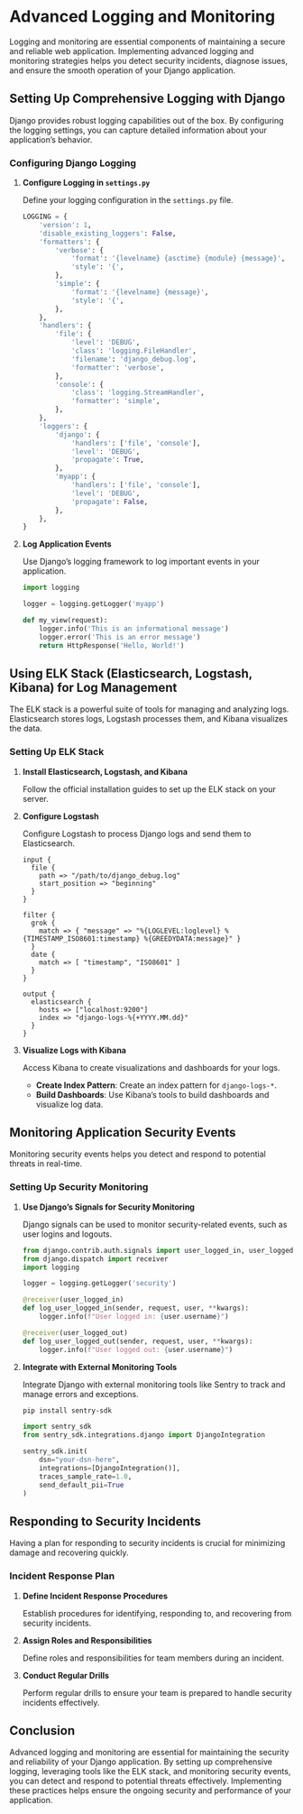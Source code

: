 # Advanced Logging and Monitoring

Logging and monitoring are essential components of maintaining a secure and reliable web application. Implementing advanced logging and monitoring strategies helps you detect security incidents, diagnose issues, and ensure the smooth operation of your Django application.

## Setting Up Comprehensive Logging with Django

Django provides robust logging capabilities out of the box. By configuring the logging settings, you can capture detailed information about your application’s behavior.

### Configuring Django Logging

1. **Configure Logging in `settings.py`**

   Define your logging configuration in the `settings.py` file.

   ```python
   LOGGING = {
       'version': 1,
       'disable_existing_loggers': False,
       'formatters': {
           'verbose': {
               'format': '{levelname} {asctime} {module} {message}',
               'style': '{',
           },
           'simple': {
               'format': '{levelname} {message}',
               'style': '{',
           },
       },
       'handlers': {
           'file': {
               'level': 'DEBUG',
               'class': 'logging.FileHandler',
               'filename': 'django_debug.log',
               'formatter': 'verbose',
           },
           'console': {
               'class': 'logging.StreamHandler',
               'formatter': 'simple',
           },
       },
       'loggers': {
           'django': {
               'handlers': ['file', 'console'],
               'level': 'DEBUG',
               'propagate': True,
           },
           'myapp': {
               'handlers': ['file', 'console'],
               'level': 'DEBUG',
               'propagate': False,
           },
       },
   }
   ```

2. **Log Application Events**

   Use Django’s logging framework to log important events in your application.

   ```python
   import logging

   logger = logging.getLogger('myapp')

   def my_view(request):
       logger.info('This is an informational message')
       logger.error('This is an error message')
       return HttpResponse('Hello, World!')
   ```

## Using ELK Stack (Elasticsearch, Logstash, Kibana) for Log Management

The ELK stack is a powerful suite of tools for managing and analyzing logs. Elasticsearch stores logs, Logstash processes them, and Kibana visualizes the data.

### Setting Up ELK Stack

1. **Install Elasticsearch, Logstash, and Kibana**

   Follow the official installation guides to set up the ELK stack on your server.

2. **Configure Logstash**

   Configure Logstash to process Django logs and send them to Elasticsearch.

   ```plaintext
   input {
     file {
       path => "/path/to/django_debug.log"
       start_position => "beginning"
     }
   }

   filter {
     grok {
       match => { "message" => "%{LOGLEVEL:loglevel} %{TIMESTAMP_ISO8601:timestamp} %{GREEDYDATA:message}" }
     }
     date {
       match => [ "timestamp", "ISO8601" ]
     }
   }

   output {
     elasticsearch {
       hosts => ["localhost:9200"]
       index => "django-logs-%{+YYYY.MM.dd}"
     }
   }
   ```

3. **Visualize Logs with Kibana**

   Access Kibana to create visualizations and dashboards for your logs.

   - **Create Index Pattern**: Create an index pattern for `django-logs-*`.
   - **Build Dashboards**: Use Kibana’s tools to build dashboards and visualize log data.

## Monitoring Application Security Events

Monitoring security events helps you detect and respond to potential threats in real-time.

### Setting Up Security Monitoring

1. **Use Django’s Signals for Security Monitoring**

   Django signals can be used to monitor security-related events, such as user logins and logouts.

   ```python
   from django.contrib.auth.signals import user_logged_in, user_logged_out
   from django.dispatch import receiver
   import logging

   logger = logging.getLogger('security')

   @receiver(user_logged_in)
   def log_user_logged_in(sender, request, user, **kwargs):
       logger.info(f"User logged in: {user.username}")

   @receiver(user_logged_out)
   def log_user_logged_out(sender, request, user, **kwargs):
       logger.info(f"User logged out: {user.username}")
   ```

2. **Integrate with External Monitoring Tools**

   Integrate Django with external monitoring tools like Sentry to track and manage errors and exceptions.

   ```sh
   pip install sentry-sdk
   ```

   ```python
   import sentry_sdk
   from sentry_sdk.integrations.django import DjangoIntegration

   sentry_sdk.init(
       dsn="your-dsn-here",
       integrations=[DjangoIntegration()],
       traces_sample_rate=1.0,
       send_default_pii=True
   )
   ```

## Responding to Security Incidents

Having a plan for responding to security incidents is crucial for minimizing damage and recovering quickly.

### Incident Response Plan

1. **Define Incident Response Procedures**

   Establish procedures for identifying, responding to, and recovering from security incidents.

2. **Assign Roles and Responsibilities**

   Define roles and responsibilities for team members during an incident.

3. **Conduct Regular Drills**

   Perform regular drills to ensure your team is prepared to handle security incidents effectively.

## Conclusion

Advanced logging and monitoring are essential for maintaining the security and reliability of your Django application. By setting up comprehensive logging, leveraging tools like the ELK stack, and monitoring security events, you can detect and respond to potential threats effectively. Implementing these practices helps ensure the ongoing security and performance of your application.